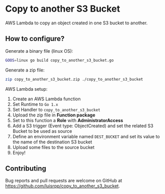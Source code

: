 # Copy to another S3 Bucket

AWS Lambda to copy an object created in one S3 bucket to another.

## How to configure?

Generate a binary file (linux OS):
```bash
GOOS=linux go build copy_to_another_s3_bucket.go
```

Generate a zip file:
```bash
zip copy_to_another_s3_bucket.zip ./copy_to_another_s3_bucket
```

AWS Lambda setup:

 1. Create an AWS Lambda function
 2. Set Runtime to `Go 1.x`
 3. Set Handler to `copy_to_another_s3_bucket`
 4. Upload the zip file in **Function package**
 5. Set to this function a **Role** with **AdministratorAccess**
 6. Add a S3 trigger (Event type: ObjectCreated) and set the related S3 Bucket to be used as source
 7. Define an environment variable named `DEST_BUCKET` and set its value to the name of the destination S3 bucket
 8. Upload some files to the source bucket
 9. Enjoy!

## Contributing

Bug reports and pull requests are welcome on GitHub at https://github.com/luisrpp/copy_to_another_s3_bucket.
